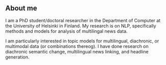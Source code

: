## About me

I am a PhD student/doctoral researcher in the Department of Computer at the University of Helsinki in Finland. My research is on NLP, specifically methods and models for analysis of multilingal news data. 

I am particularly interested in topic models for multilingual, diachronic, or multimodal data (or combinations thereog). I have done research on diachronic semantic change, multilingual news linking, and headline generation.
